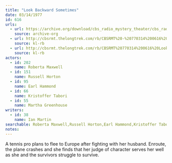 ```yaml
---
title: "Look Backward Sometimes"
date: 03/14/1977
id: 616
urls: 
  - url: https://archive.org/download/cbs_radio_mystery_theater/cbs_radio_mystery_theater-0601-0650.zip/cbs_radio_mystery_theater-0601-0650%2Fcbsrmt_0616_look_backward_sometimes.mp3
    source: archive-org
  - url: http://cbsrmt.thelongtrek.com/rb/CBSRMT%20-%20770314%200616%20Look%20Backward%20Sometimes_WLNH-FM_rb.mp3
    source: kl-rb
  - url: http://cbsrmt.thelongtrek.com/rb/CBSRMT%20770314%200616%20Look%20Backward%20Sometimes_wbbm_rb.mp3
    source: kl-rb
actors:  
  - id: 202
    name: Roberta Maxwell  
  - id: 151
    name: Russell Horton  
  - id: 95
    name: Earl Hammond  
  - id: 66
    name: Kristoffer Tabori  
  - id: 55
    name: Martha Greenhouse
writers:  
  - id: 38
    name: Ian Martin
searchable: Roberta Maxwell,Russell Horton,Earl Hammond,Kristoffer Tabori,Martha Greenhouse Ian Martin
notes:  
---
```

A tennis pro plans to flee to Europe after fighting with her husband. Enroute, the plane crashes and she finds that her judge of character serves her well as she and the survivors struggle to survive.